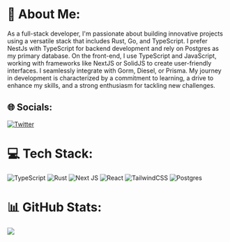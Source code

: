 # 💫 About Me:
As a full-stack developer, I'm passionate about building innovative projects using a versatile stack that includes Rust, Go, and TypeScript. I prefer NestJs with TypeScript for backend development and rely on Postgres as my primary database. On the front-end, I use TypeScript and JavaScript, working with frameworks like NextJS or SolidJS to create user-friendly interfaces. I seamlessly integrate with Gorm, Diesel, or Prisma. My journey in development is characterized by a commitment to learning, a drive to enhance my skills, and a strong enthusiasm for tackling new challenges.


## 🌐 Socials:
[![Twitter](https://img.shields.io/badge/Twitter-%231DA1F2.svg?logo=Twitter&logoColor=white)](https://twitter.com/https://twitter.com/HectorOropesa1) 

# 💻 Tech Stack:
![TypeScript](https://img.shields.io/badge/typescript-%23007ACC.svg?style=flat&logo=typescript&logoColor=white) ![Rust](https://img.shields.io/badge/rust-%23000000.svg?style=flat&logo=rust&logoColor=white) ![Next JS](https://img.shields.io/badge/Next-black?style=flat&logo=next.js&logoColor=white) ![React](https://img.shields.io/badge/react-%2320232a.svg?style=flat&logo=react&logoColor=%2361DAFB) ![TailwindCSS](https://img.shields.io/badge/tailwindcss-%2338B2AC.svg?style=flat&logo=tailwind-css&logoColor=white) ![Postgres](https://img.shields.io/badge/postgres-%23316192.svg?style=flat&logo=postgresql&logoColor=white)
# 📊 GitHub Stats:
![](https://github-readme-stats.vercel.app/api/top-langs/?username=hector3211&theme=tokyonight&hide_border=false&include_all_commits=true&count_private=false&layout=compact)

<!-- Proudly created with GPRM ( https://gprm.itsvg.in ) -->
